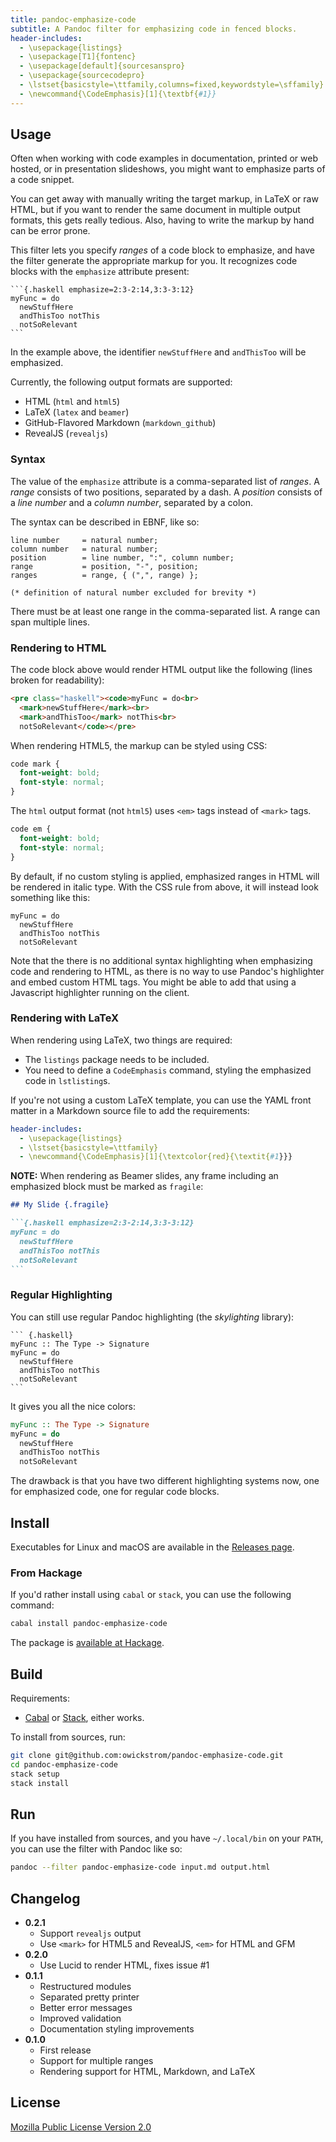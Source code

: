 ```yaml
---
title: pandoc-emphasize-code
subtitle: A Pandoc filter for emphasizing code in fenced blocks.
header-includes:
  - \usepackage{listings}
  - \usepackage[T1]{fontenc}
  - \usepackage[default]{sourcesanspro}
  - \usepackage{sourcecodepro}
  - \lstset{basicstyle=\ttfamily,columns=fixed,keywordstyle=\sffamily}
  - \newcommand{\CodeEmphasis}[1]{\textbf{#1}}
---
```


## Usage

Often when working with code examples in documentation, printed or web hosted,
or in presentation slideshows, you might want to emphasize parts of a code
snippet.

You can get away with manually writing the target markup, in LaTeX or raw HTML,
but if you want to render the same document in multiple output formats, this
gets really tedious. Also, having to write the markup by hand can be error
prone.

This filter lets you specify *ranges* of a code block to emphasize, and have
the filter generate the appropriate markup for you. It recognizes code blocks
with the `emphasize` attribute present:

````{emphasize=1:14-1:40}
```{.haskell emphasize=2:3-2:14,3:3-3:12}
myFunc = do
  newStuffHere
  andThisToo notThis
  notSoRelevant
```
````

In the example above, the identifier `newStuffHere` and `andThisToo` will be
emphasized.

Currently, the following output formats are supported:

* HTML (`html` and `html5`)
* LaTeX (`latex` and `beamer`)
* GitHub-Flavored Markdown (`markdown_github`)
* RevealJS (`revealjs`)

### Syntax

The value of the `emphasize` attribute is a comma-separated list of *ranges*.
A *range* consists of two positions, separated by a dash. A *position* consists
of a *line number* and a *column number*, separated by a colon.

The syntax can be described in EBNF, like so:

``` ebnf
line number     = natural number;
column number   = natural number;
position        = line number, ":", column number;
range           = position, "-", position;
ranges          = range, { (",", range) };

(* definition of natural number excluded for brevity *)
```

There must be at least one range in the comma-separated list. A range can
span multiple lines.

### Rendering to HTML

The code block above would render HTML output like the following (lines broken
for readability):

``` html
<pre class="haskell"><code>myFunc = do<br>
  <mark>newStuffHere</mark><br>
  <mark>andThisToo</mark> notThis<br>
  notSoRelevant</code></pre>
```

When rendering HTML5, the markup can be styled using CSS:

``` css
code mark {
  font-weight: bold;
  font-style: normal;
}
```

The `html` output format (not `html5`) uses `<em>` tags instead of `<mark>`
tags.

``` css
code em {
  font-weight: bold;
  font-style: normal;
}
```

By default, if no custom styling is applied, emphasized ranges in HTML will be
rendered in italic type. With the CSS rule from above, it will instead look
something like this:

```{.haskell emphasize=2:3-2:14,3:3-3:12}
myFunc = do
  newStuffHere
  andThisToo notThis
  notSoRelevant
```

Note that the there is no additional syntax highlighting when emphasizing code
and rendering to HTML, as there is no way to use Pandoc's highlighter and embed
custom HTML tags. You might be able to add that using a Javascript highlighter
running on the client.

### Rendering with LaTeX

When rendering using LaTeX, two things are required:

* The `listings` package needs to be included.
* You need to define a `CodeEmphasis` command, styling the emphasized code in
  `lstlisting`s.

If you're not using a custom LaTeX template, you can use the YAML front matter
in a Markdown source file to add the requirements:

``` yaml
header-includes:
  - \usepackage{listings}
  - \lstset{basicstyle=\ttfamily}
  - \newcommand{\CodeEmphasis}[1]{\textcolor{red}{\textit{#1}}}
```

**NOTE:** When rendering as Beamer slides, any frame including an emphasized
block must be marked as `fragile`:

```` markdown
## My Slide {.fragile}

```{.haskell emphasize=2:3-2:14,3:3-3:12}
myFunc = do
  newStuffHere
  andThisToo notThis
  notSoRelevant
```
````

### Regular Highlighting

You can still use regular Pandoc highlighting (the *skylighting* library):

    ``` {.haskell}
    myFunc :: The Type -> Signature
    myFunc = do
      newStuffHere
      andThisToo notThis
      notSoRelevant
    ```

It gives you all the nice colors:

``` haskell
myFunc :: The Type -> Signature
myFunc = do
  newStuffHere
  andThisToo notThis
  notSoRelevant
```

The drawback is that you have two different highlighting systems now, one
for emphasized code, one for regular code blocks.

## Install

Executables for Linux and macOS are available in the [Releases
page](https://github.com/owickstrom/pandoc-emphasize-code/releases).

### From Hackage

If you'd rather install using `cabal` or `stack`, you can use the following
command:

``` sh
cabal install pandoc-emphasize-code
```

The package is [available at Hackage](https://hackage.haskell.org/package/pandoc-emphasize-code).

## Build

Requirements:

* [Cabal](https://www.haskell.org/cabal/) or
  [Stack](https://docs.haskellstack.org/en/stable/README/), either works.

To install from sources, run:

``` sh
git clone git@github.com:owickstrom/pandoc-emphasize-code.git
cd pandoc-emphasize-code
stack setup
stack install
```

## Run

If you have installed from sources, and you have `~/.local/bin` on your
`PATH`, you can use the filter with Pandoc like so:

``` sh
pandoc --filter pandoc-emphasize-code input.md output.html
```

## Changelog

* **0.2.1**
    - Support `revealjs` output
    - Use `<mark>` for HTML5 and RevealJS, `<em>` for HTML and GFM
* **0.2.0**
    - Use Lucid to render HTML, fixes issue #1
* **0.1.1**
    - Restructured modules
    - Separated pretty printer
    - Better error messages
    - Improved validation
    - Documentation styling improvements
* **0.1.0**
    - First release
    - Support for multiple ranges
    - Rendering support for HTML, Markdown, and LaTeX

## License

[Mozilla Public License Version 2.0](LICENSE)

